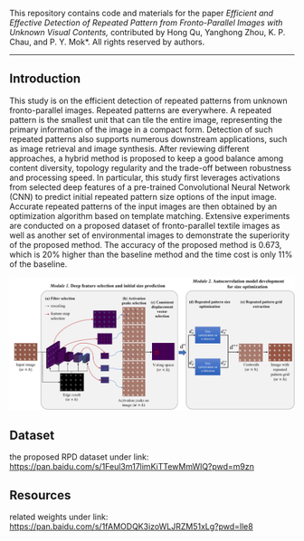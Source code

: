 This repository contains code and materials for the paper _Efficient and Effective Detection of Repeated Pattern from Fronto-Parallel Images with Unknown Visual Contents,_ contributed by Hong Qu, Yanghong Zhou, K. P. Chau, and P. Y. Mok*. All rights reserved by authors.

-----
## Introduction

This study is on the efficient detection of repeated patterns from unknown fronto-parallel images. Repeated patterns are everywhere. A repeated pattern is the smallest unit that can tile the entire image, representing the primary information of the image in a compact form. Detection of such repeated patterns also supports numerous downstream applications, such as image retrieval and image synthesis. After reviewing different approaches, a hybrid method is proposed to keep a good balance among content diversity, topology regularity and the trade-off between robustness and processing speed. In particular, this study first leverages activations from selected deep features of a pre-trained Convolutional Neural Network (CNN) to predict initial repeated pattern size options of the input image. Accurate repeated patterns of the input images are then obtained by an optimization algorithm based on template matching. Extensive experiments are conducted on a proposed dataset of fronto-parallel textile images as well as another set of environmental images to demonstrate the superiority of the proposed method. The accuracy of the proposed method is 0.673, which is 20% higher than the baseline method and the time cost is only 11% of the baseline.

![The method pipeline.](assets/pipeline.jpg)

## Dataset

the proposed RPD dataset under link: https://pan.baidu.com/s/1Feul3m17limKiTTewMmWlQ?pwd=m9zn

## Resources
related weights under link: https://pan.baidu.com/s/1fAMODQK3izoWLJRZM51xLg?pwd=lle8 
